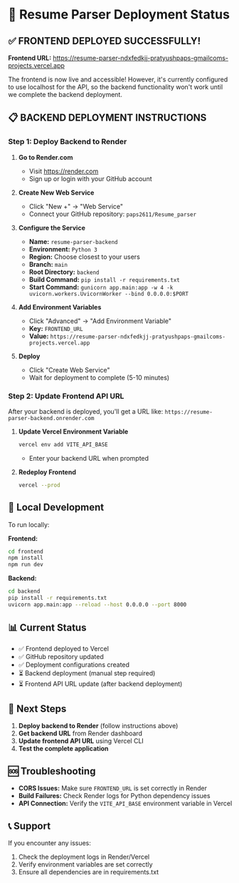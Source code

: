 # 🚀 Resume Parser Deployment Status

## ✅ FRONTEND DEPLOYED SUCCESSFULLY!

**Frontend URL:** https://resume-parser-ndxfedkjj-pratyushpaps-gmailcoms-projects.vercel.app

The frontend is now live and accessible! However, it's currently configured to use localhost for the API, so the backend functionality won't work until we complete the backend deployment.

## 📋 BACKEND DEPLOYMENT INSTRUCTIONS

### Step 1: Deploy Backend to Render

1. **Go to Render.com**
   - Visit https://render.com
   - Sign up or login with your GitHub account

2. **Create New Web Service**
   - Click "New +" → "Web Service"
   - Connect your GitHub repository: `paps2611/Resume_parser`

3. **Configure the Service**
   - **Name:** `resume-parser-backend`
   - **Environment:** `Python 3`
   - **Region:** Choose closest to your users
   - **Branch:** `main`
   - **Root Directory:** `backend`
   - **Build Command:** `pip install -r requirements.txt`
   - **Start Command:** `gunicorn app.main:app -w 4 -k uvicorn.workers.UvicornWorker --bind 0.0.0.0:$PORT`

4. **Add Environment Variables**
   - Click "Advanced" → "Add Environment Variable"
   - **Key:** `FRONTEND_URL`
   - **Value:** `https://resume-parser-ndxfedkjj-pratyushpaps-gmailcoms-projects.vercel.app`

5. **Deploy**
   - Click "Create Web Service"
   - Wait for deployment to complete (5-10 minutes)

### Step 2: Update Frontend API URL

After your backend is deployed, you'll get a URL like: `https://resume-parser-backend.onrender.com`

1. **Update Vercel Environment Variable**
   ```bash
   vercel env add VITE_API_BASE
   ```
   - Enter your backend URL when prompted

2. **Redeploy Frontend**
   ```bash
   vercel --prod
   ```

## 🔧 Local Development

To run locally:

**Frontend:**
```bash
cd frontend
npm install
npm run dev
```

**Backend:**
```bash
cd backend
pip install -r requirements.txt
uvicorn app.main:app --reload --host 0.0.0.0 --port 8000
```

## 📊 Current Status

- ✅ Frontend deployed to Vercel
- ✅ GitHub repository updated
- ✅ Deployment configurations created
- ⏳ Backend deployment (manual step required)
- ⏳ Frontend API URL update (after backend deployment)

## 🎯 Next Steps

1. **Deploy backend to Render** (follow instructions above)
2. **Get backend URL** from Render dashboard
3. **Update frontend API URL** using Vercel CLI
4. **Test the complete application**

## 🆘 Troubleshooting

- **CORS Issues:** Make sure `FRONTEND_URL` is set correctly in Render
- **Build Failures:** Check Render logs for Python dependency issues
- **API Connection:** Verify the `VITE_API_BASE` environment variable in Vercel

## 📞 Support

If you encounter any issues:
1. Check the deployment logs in Render/Vercel
2. Verify environment variables are set correctly
3. Ensure all dependencies are in requirements.txt
